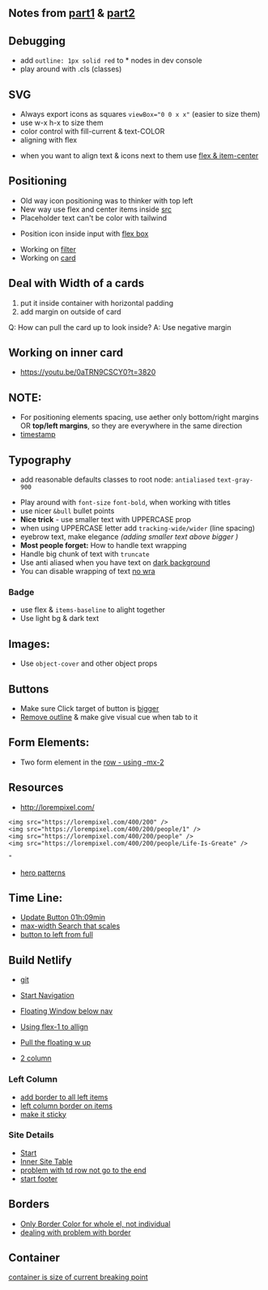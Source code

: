 ## Notes from [part1](https://www.youtube.com/watch?v=0aTRN9CSCY0) & [part2](https://www.youtube.com/watch?v=YY2IM7tMEh4&t=2621s)

## Debugging
* add `outline: 1px solid red` to * nodes in dev console
* play around with .cls (classes)

## SVG
- Always export icons as squares `viewBox="0 0 x x"` (easier to size them)
- use w-x h-x to size them
- color control with fill-current & text-COLOR 
- aligning with flex
* when you want to align text & icons next to them use [flex & item-center](https://youtu.be/0aTRN9CSCY0?t=2320)

## Positioning
- Old way icon positioning was to thinker with top left
- New way use flex and center items inside [src](https://youtu.be/0aTRN9CSCY0?t=2320) 
- Placeholder text can't be color with tailwind
* Position icon inside input with [flex box](https://youtu.be/0aTRN9CSCY0?t=2370)

- Working on [filter](https://youtu.be/0aTRN9CSCY0?t=2679)
- Working on [card](https://youtu.be/0aTRN9CSCY0?t=3741)

## Deal with Width of a cards
1. put it inside container with horizontal padding 
2. add margin on outside of card

Q: How can pull the card up to look inside?
A: Use negative margin

## Working on inner card
- https://youtu.be/0aTRN9CSCY0?t=3820


## NOTE:
- For positioning elements spacing, use aether only bottom/right margins
  OR **top/left margins**, so they are everywhere in the same direction
- [timestamp](https://youtu.be/0aTRN9CSCY0?t=4650)

## Typography
- add reasonable defaults classes to root node: `antialiased` `text-gray-900`
* Play around with `font-size` `font-bold`, when working with titles
* use nicer `&bull` bullet points
* **Nice trick** - use smaller text with UPPERCASE prop
* when using UPPERCASE letter add `tracking-wide/wider` (line spacing) 
* eyebrow text, make elegance _(adding smaller text above bigger )_
* **Most people forget:** How to handle text wrapping
* Handle big chunk of text with `truncate`
* Use anti aliased when you have text on [ dark background ](https://youtu.be/_JhTaENzfZQ?t=432)
* You can disable wrapping of text [no wra](https://youtu.be/_JhTaENzfZQ?t=2080)

### Badge
* use flex & `items-baseline` to alight together
* Use light bg & dark text


## Images:

- Use `object-cover` and other object props

## Buttons
- Make sure Click target of button is [bigger](https://youtu.be/YY2IM7tMEh4?t=1243)
 - [Remove outline](https://youtu.be/YY2IM7tMEh4?t=1398) & make give visual cue when tab to it

## Form Elements:
- Two form element in the [row - using -mx-2](https://youtu.be/YY2IM7tMEh4?t=3069) 


## Resources
- http://lorempixel.com/
```
<img src="https://lorempixel.com/400/200" />
<img src="https://lorempixel.com/400/200/people/1" />
<img src="https://lorempixel.com/400/200/people" />
<img src="https://lorempixel.com/400/200/people/Life-Is-Greate" />

"
```
* [hero patterns](http://www.heropatterns.com/)



## Time Line:
* [Update Button 01h:09min](https://youtu.be/YY2IM7tMEh4?t=4144)
* [max-width Search that scales](https://youtu.be/5LQ9igKq_Nw?t=1228)
* [button to left from full ](https://youtu.be/5LQ9igKq_Nw?t=1288)


## Build Netlify

- [git](https://github.com/adamwathan/rebuilding-netlify)

* [Start Navigation](https://youtu.be/_JhTaENzfZQ?t=1629)
* [Floating Window below nav](https://youtu.be/_JhTaENzfZQ?t=2409)
* [Using flex-1 to allign](https://youtu.be/_JhTaENzfZQ?t=2884)
* [Pull the floating w up](https://youtu.be/_JhTaENzfZQ?t=3097)

* [2 column](https://youtu.be/_JhTaENzfZQ?t=3280)

### Left Column
* [add border to all left items](https://youtu.be/_JhTaENzfZQ?t=3596)
* [left column border on items](https://youtu.be/_JhTaENzfZQ?t=3717)
* [make it sticky](https://youtu.be/_JhTaENzfZQ?t=5095)

### Site Details 

* [Start](https://youtu.be/_JhTaENzfZQ?t=4021)
* [Inner Site Table](https://youtu.be/_JhTaENzfZQ?t=4273)
* [problem with td row not go to the end](https://youtu.be/_JhTaENzfZQ?t=4887)
* [start footer](https://youtu.be/_JhTaENzfZQ?t=4953)


## Borders
* [Only Border Color for whole el, not individual](https://youtu.be/_JhTaENzfZQ?t=3896)
* [dealing with problem with border](https://youtu.be/_JhTaENzfZQ?t=3763)


## Container
[container is size of current breaking point](https://youtu.be/_JhTaENzfZQ?t=3912)
